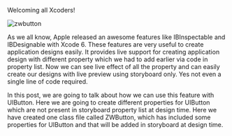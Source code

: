 Welcoming all Xcoders!

![zwbutton](https://cloud.githubusercontent.com/assets/24763760/21518682/303f5180-cd0e-11e6-9891-a32ae167c3b7.gif)


As we all know, Apple released an awesome features like IBInspectable and IBDesignable with Xcode 6. These features are very useful to create application designs easily. It provides live support for creating application design with different property which we had to add earlier via code in property list. Now we can see live effect of all the property and can easily create our designs with live preview using storyboard only. Yes not even a single line of code required.

In this post, we are going to talk about how we can use this feature with UIButton. Here we are going to create different properties for UIButton which are not present in storyboard property list at design time. Here we have created one class file called ZWButton, which has included some properties for UIButton and that will be added in storyboard at design time.


